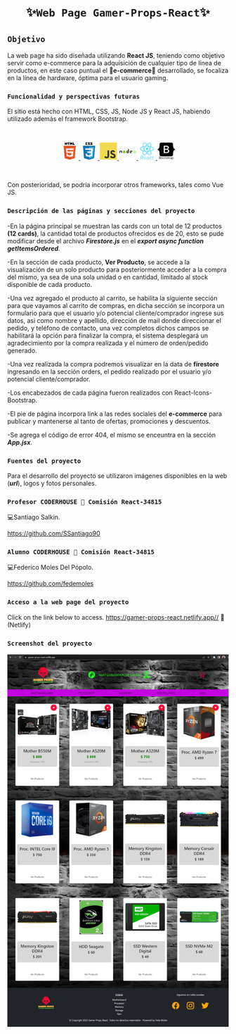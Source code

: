 # <p align="center">✨`Web Page Gamer-Props-React`✨<p>

## `Objetivo`

La web page ha sido diseñada utilizando **React JS**, teniendo como objetivo servir como e-commerce para la adquisición de cualquier tipo de línea de productos, en este caso puntual el 🛒**e-commerce**🛒 desarrollado, se focaliza en la línea de hardware, óptima para el usuario gaming.

### `Funcionalidad y perspectivas futuras`

El sitio está hecho con HTML, CSS, JS, Node JS y React JS, habiendo utilizado además el framework Bootstrap.
<p><br>
<p align="center"> 
      <a href="https://www.w3.org/html/" target="_blank" rel="noreferrer"> <img
      src="https://raw.githubusercontent.com/devicons/devicon/master/icons/html5/html5-original-wordmark.svg"
      alt="html5" width="40" height="40" /> </a><a href="https://www.w3schools.com/css/" target="_blank"
      rel="noreferrer"><img src="https://raw.githubusercontent.com/devicons/devicon/master/icons/css3/css3-original-wordmark.svg" alt="css3"
      width="40" height="40" /> </a><a href="https://www.javascript.com/" target="_blank"rel="noreferrer"> <img
      src="https://raw.githubusercontent.com/devicons/devicon/master/icons/javascript/javascript-original.svg"
      alt="javascript" width="40" height="40" /> </a>  <a href="https://nodejs.org" target="_blank" rel="noreferrer"> <img
      src="https://raw.githubusercontent.com/devicons/devicon/master/icons/nodejs/nodejs-original-wordmark.svg"
      alt="nodejs" width="40" height="40" /> </a>
      <a href="https://reactjs.org/" target="_blank" rel="noreferrer"> <img
      src="https://raw.githubusercontent.com/devicons/devicon/master/icons/react/react-original-wordmark.svg"
      alt="react" width="40" height="40" /> </a<a href="https://getbootstrap.com" target="_blank" rel="noreferrer">
      <img src="https://raw.githubusercontent.com/devicons/devicon/master/icons/bootstrap/bootstrap-plain-wordmark.svg"
      alt="bootstrap" width="40" height="40" /> </a>
<p><br>

Con posterioridad, se podría incorporar otros frameworks, tales como Vue JS.

### `Descripción de las páginas y secciones del proyecto`

-En la página principal se muestran las cards con un total de 12 productos **(12 cards)**, la cantidad total de productos ofrecidos es de 20, esto se pude modificar desde el archivo **_Firestore.js_** en el **_export async function getItemsOrdered_**.<br><p>
-En la sección de cada producto, **Ver Producto**, se accede a la visualización de un solo producto para posteriormente acceder a la compra del mismo, ya sea de una sola unidad o en cantidad, limitado al stock disponible de cada producto.<br><p>
-Una vez agregado el producto al carrito, se habilita la siguiente sección para que vayamos al carrito de compras, en dicha sección se incorpora un formulario para que el usuario y/o potencial cliente/comprador ingrese sus datos, asi como nombre y apellido, dirección de mail donde direccionar el pedido, y teléfono de contacto, una vez completos dichos campos se habilitará la opción para finalizar la compra, el sistema desplegará un agradecimiento por la compra realizada y el número de orden/pedido generado.<br><p>
-Una vez realizada la compra podremos visualizar en la data de **firestore** ingresando en la sección orders, el pedido realizado por el usuario y/o potencial cliente/comprador.<br><p>
-Los encabezados de cada página fueron realizados con React-Icons-Bootstrap.<br><p>
-El pie de página incorpora link a las redes sociales del **e-commerce** para publicar y mantenerse al tanto de ofertas, promociones y descuentos.<br><p>
-Se agrega el código de error 404, el mismo se enceuntra en la sección **_App.jsx_**.<br><p>

### `Fuentes del proyecto`

Para el desarrollo del proyecto se utilizaron imágenes disponibles en la web (**_url_**), logos y fotos personales.

### `Profesor CODERHOUSE 🚀 Comisión React-34815`

💻Santiago Salkin.<br><p>https://github.com/SSantiago90

### `Alumno CODERHOUSE 🚀 Comisión React-34815`

💻Federico Moles Del Pópolo.<br><p>https://github.com/fedemoles

### `Acceso a la web page del proyecto`

Click on the link below to access.
https://gamer-props-react.netlify.app// 🛒(Netlify)

### `Screenshot del proyecto`

<img src="https://github.com/fedemoles/Gamer-Props-React/blob/main/public/img/demohome.png">

<!--
# Getting Started with Create React App

This project was bootstrapped with [Create React App](https://github.com/facebook/create-react-app).

## Available Scripts

In the project directory, you can run:

### `npm start`

Runs the app in the development mode.\
Open [http://localhost:3000](http://localhost:3000) to view it in your browser.

The page will reload when you make changes.\
You may also see any lint errors in the console.

### `npm test`

Launches the test runner in the interactive watch mode.\
See the section about [running tests](https://facebook.github.io/create-react-app/docs/running-tests) for more information.

### `npm run build`

Builds the app for production to the `build` folder.\
It correctly bundles React in production mode and optimizes the build for the best performance.

The build is minified and the filenames include the hashes.\
Your app is ready to be deployed!

See the section about [deployment](https://facebook.github.io/create-react-app/docs/deployment) for more information.

### `npm run eject`

**Note: this is a one-way operation. Once you `eject`, you can't go back!**

If you aren't satisfied with the build tool and configuration choices, you can `eject` at any time. This command will remove the single build dependency from your project.

Instead, it will copy all the configuration files and the transitive dependencies (webpack, Babel, ESLint, etc) right into your project so you have full control over them. All of the commands except `eject` will still work, but they will point to the copied scripts so you can tweak them. At this point you're on your own.

You don't have to ever use `eject`. The curated feature set is suitable for small and middle deployments, and you shouldn't feel obligated to use this feature. However we understand that this tool wouldn't be useful if you couldn't customize it when you are ready for it.

## Learn More

You can learn more in the [Create React App documentation](https://facebook.github.io/create-react-app/docs/getting-started).

To learn React, check out the [React documentation](https://reactjs.org/).

### Code Splitting

This section has moved here: [https://facebook.github.io/create-react-app/docs/code-splitting](https://facebook.github.io/create-react-app/docs/code-splitting)

### Analyzing the Bundle Size

This section has moved here: [https://facebook.github.io/create-react-app/docs/analyzing-the-bundle-size](https://facebook.github.io/create-react-app/docs/analyzing-the-bundle-size)

### Making a Progressive Web App

This section has moved here: [https://facebook.github.io/create-react-app/docs/making-a-progressive-web-app](https://facebook.github.io/create-react-app/docs/making-a-progressive-web-app)

### Advanced Configuration

This section has moved here: [https://facebook.github.io/create-react-app/docs/advanced-configuration](https://facebook.github.io/create-react-app/docs/advanced-configuration)

### Deployment

This section has moved here: [https://facebook.github.io/create-react-app/docs/deployment](https://facebook.github.io/create-react-app/docs/deployment)

### `npm run build` fails to minify

This section has moved here: [https://facebook.github.io/create-react-app/docs/troubleshooting#npm-run-build-fails-to-minify](https://facebook.github.io/create-react-app/docs/troubleshooting#npm-run-build-fails-to-minify)
-->
